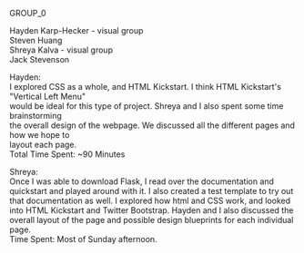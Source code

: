 GROUP_0

Hayden Karp-Hecker - visual group  
Steven Huang  
Shreya Kalva - visual group  
Jack Stevenson  

Hayden:  
I explored CSS as a whole, and HTML Kickstart. I think HTML Kickstart's "Vertical Left Menu"  
would be ideal for this type of project. Shreya and I also spent some time brainstorming  
the overall design of the webpage. We discussed all the different pages and how we hope to  
layout each page.  
Total Time Spent: ~90 Minutes

Shreya:  
Once I was able to download Flask, I read over the documentation and quickstart and played around with it. I also created a test template to try out that documentation as well. I explored how html and CSS work, and looked into HTML Kickstart and Twitter Bootstrap. Hayden and I also discussed the overall layout of the page and possible design blueprints for each individual page.  
Time Spent: Most of Sunday afternoon.